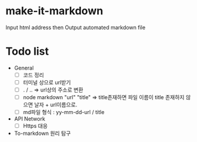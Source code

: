 # make-it-markdown
Input html address then Output automated markdown file

# Todo list
- General
  - [ ] 코드 정리
  - [ ] 터미널 상으로 url받기
  - [ ] . / .. => url상의 주소로 변환
  - [ ] node markdown "url" "title" => title존재하면 파일 이름이 title 존재하지 않으면 날자 + url이름으로.
  - [ ] md파일 형식 : yy-mm-dd-url / title

- API Network
  - [ ] Https 대응 

- To-markdown 원리 탐구